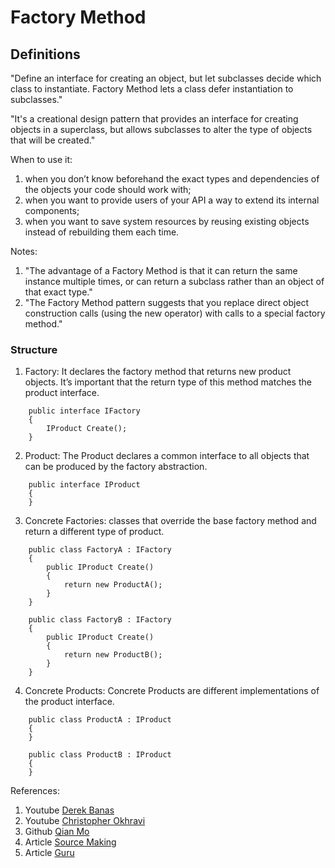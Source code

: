
# Factory Method

## Definitions

"Define an interface for creating an object, but let subclasses decide which class to instantiate. Factory Method lets a class defer instantiation to subclasses."

"It's a creational design pattern that provides an interface for creating objects in a superclass, but allows subclasses to alter the type of objects that will be created." 

When to use it:
1. when you don’t know beforehand the exact types and dependencies of the objects your code should work with;
2. when you want to provide users of your API a way to extend its internal components;
3. when you want to save system resources by reusing existing objects instead of rebuilding them each time.

Notes: 
1. "The advantage of a Factory Method is that it can return the same instance multiple times, or can return a subclass rather than an object of that exact type."
2. "The Factory Method pattern suggests that you replace direct object construction calls (using the new operator) with calls to a special factory method."

### Structure

1. Factory: It declares the factory method that returns new product objects. It’s important that the return type of this method matches the product interface.
```
    public interface IFactory
    {
        IProduct Create();
    }
```
2. Product: The Product declares a common interface to all objects that can be produced by the factory abstraction.
```
    public interface IProduct
    {
    }
```
3. Concrete Factories: classes that override the base factory method and return a different type of product.
```
    public class FactoryA : IFactory
    {
        public IProduct Create()
        {
            return new ProductA();
        }
    }

    public class FactoryB : IFactory
    {
        public IProduct Create()
        {
            return new ProductB();
        }
    }
```
4. Concrete Products: Concrete Products are different implementations of the product interface.
```
    public class ProductA : IProduct
    {
    }

    public class ProductB : IProduct
    {
    }
```

References:
1. Youtube [Derek Banas](https://www.youtube.com/watch?v=ub0DXaeV6hA&list=PLF206E906175C7E07&index=5)
2. Youtube [Christopher Okhravi](https://www.youtube.com/watch?v=EcFVTgRHJLM&list=PLrhzvIcii6GNjpARdnO4ueTUAVR9eMBpc&index=4)
3. Github [Qian Mo](https://github.com/QianMo/Unity-Design-Pattern/tree/master/Assets/Creational%20Patterns/Factory%20Method%20Pattern)
4. Article [Source Making](https://sourcemaking.com/design_patterns/factory_method)
5. Article [Guru](https://refactoring.guru/design-patterns/factory-method)
